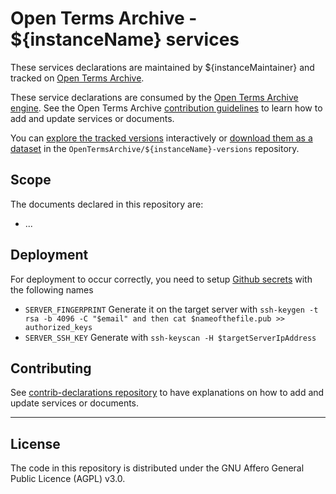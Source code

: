 # Open Terms Archive - ${instanceName} services

These services declarations are maintained by ${instanceMaintainer} and tracked on [Open Terms Archive](https://opentermsarchive.org).

These service declarations are consumed by the [Open Terms Archive engine](https://github.com/ambanum/OpenTermsArchive). See the Open Terms Archive [contribution guidelines](https://github.com/OpenTermsArchive/contrib-declarations/blob/main/CONTRIBUTING.md) to learn how to add and update services or documents.

You can [explore the tracked versions](https://github.com/OpenTermsArchive/${instanceName}-versions) interactively or [download them as a dataset](https://github.com/OpenTermsArchive/${instanceName}-versions/releases) in the `OpenTermsArchive/${instanceName}-versions` repository.

## Scope

The documents declared in this repository are:

- ...

## Deployment

For deployment to occur correctly, you need to setup [Github secrets](https://docs.github.com/en/enterprise-cloud@latest/actions/security-guides/encrypted-secrets) with the following names

- `SERVER_FINGERPRINT` Generate it on the target server with `ssh-keygen -t rsa -b 4096 -C "$email" and then cat $nameofthefile.pub >> authorized_keys`
- `SERVER_SSH_KEY` Generate with `ssh-keyscan -H $targetServerIpAddress`

## Contributing

See [contrib-declarations repository](https://github.com/OpenTermsArchive/contrib-declarations/blob/main/CONTRIBUTING.md) to have explanations on how to add and update services or documents.


- - - -

## License

The code in this repository is distributed under the GNU Affero General Public Licence (AGPL) v3.0.
